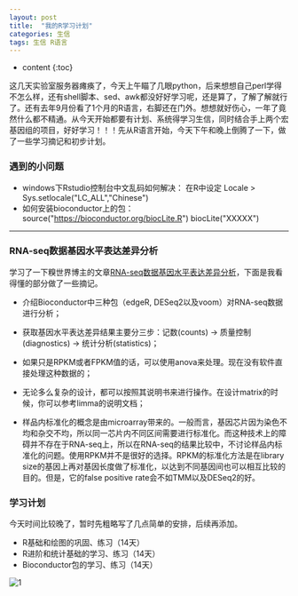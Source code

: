 ```yaml
---
layout: post
title:  "我的R学习计划"
categories: 生信 
tags: 生信 R语言 
---
```


* content
{:toc}

这几天实验室服务器瘫痪了，今天上午瞄了几眼python，后来想想自己perl学得不怎么样，还有shell脚本、sed、awk都没好好学习呢，还是算了，了解了解就行了。还有去年9月份看了1个月的R语言，右脚还在门外。想想就好伤心，一年了竟然什么都不精通。从今天开始都要有计划、系统得学习生信，同时结合手上两个宏基因组的项目，好好学习！！！先从R语言开始，今天下午和晚上倒腾了一下，做了一些学习摘记和初步计划。





### 遇到的小问题
- windows下Rstudio控制台中文乱码如何解决：
在R中设定 Locale
      \> Sys.setlocale("LC_ALL","Chinese") 
- 如何安装bioconductor上的包：
source("https://bioconductor.org/biocLite.R")
biocLite("XXXXX")

*** 

### RNA-seq数据基因水平表达差异分析
学习了一下糗世界博主的文章[RNA-seq数据基因水平表达差异分析](http://blog.qiubio.com:8080/archives/3777)，下面是我看得懂的部分做了一些摘记。

- 介绍Bioconductor中三种包（edgeR, DESeq2以及voom）对RNA-seq数据进行分析；

- 获取基因水平表达差异结果主要分三步：记数(counts) -> 质量控制(diagnostics) -> 统计分析(statistics)；

- 如果只是RPKM或者FPKM值的话，可以使用anova来处理。现在没有软件直接处理这种数据的；

- 无论多么复杂的设计，都可以按照其说明书来进行操作。在设计matrix的时候，你可以参考limma的说明文档；

- 样品内标准化的概念是由microarray带来的。一般而言，基因芯片因为染色不均和杂交不均，所以同一芯片内不同区间需要进行标准化。而这种技术上的障碍并不存在于RNA-seq上，所以在RNA-seq的结果比较中，不讨论样品内标准化的问题。使用RPKM并不是很好的选择。RPKM的标准化方法是在library size的基因上再对基因长度做了标准化，以达到不同基因间也可以相互比较的目的。但是，它的false positive rate会不如TMM以及DESeq2的好。

### 学习计划
今天时间比较晚了，暂时先粗略写了几点简单的安排，后续再添加。

- R基础和绘图的巩固、练习（14天）
- R进阶和统计基础的学习、练习（14天）
- Bioconductor包的学习、练习（14天）


![1](http://o7zaxp1i2.bkt.clouddn.com/5a5290c1-3dcb-4c62-821f-6a5fae39d980.png)